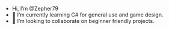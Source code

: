 - Hi, I’m @Zepher79
- 🌱 I’m currently learning C# for general use and game design.
- 💞️ I’m looking to collaborate on beginner friendly projects.

<!---
Zepher79/Zepher79 is a ✨ special ✨ repository because its `README.md` (this file) appears on your GitHub profile.
You can click the Preview link to take a look at your changes.
--->
